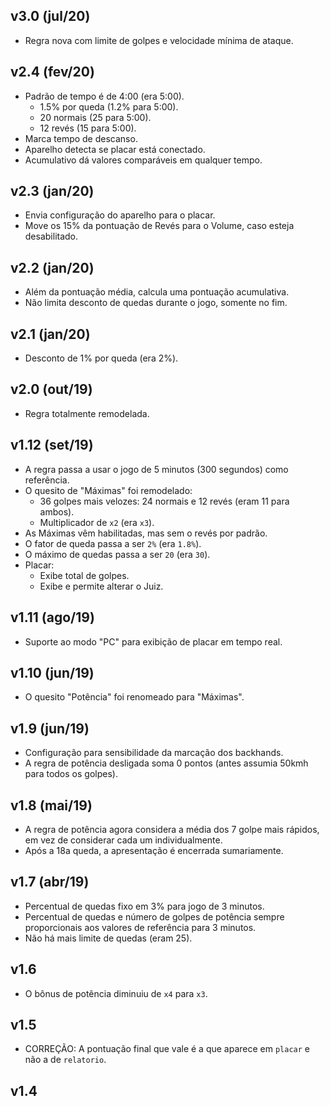v3.0 (jul/20)
-------------

- Regra nova com limite de golpes e velocidade mínima de ataque.

v2.4 (fev/20)
-------------

- Padrão de tempo é de 4:00 (era 5:00).
    - 1.5% por queda (1.2% para 5:00).
    - 20 normais (25 para 5:00).
    - 12 revés (15 para 5:00).
- Marca tempo de descanso.
- Aparelho detecta se placar está conectado.
- Acumulativo dá valores comparáveis em qualquer tempo.

v2.3 (jan/20)
-------------

- Envia configuração do aparelho para o placar.
- Move os 15% da pontuação de Revés para o Volume, caso esteja desabilitado.


v2.2 (jan/20)
-------------

- Além da pontuação média, calcula uma pontuação acumulativa.
- Não limita desconto de quedas durante o jogo, somente no fim.

v2.1 (jan/20)
-------------

- Desconto de 1% por queda (era 2%).

v2.0 (out/19)
-------------

- Regra totalmente remodelada.

v1.12 (set/19)
-------------

- A regra passa a usar o jogo de 5 minutos (300 segundos) como referência.
- O quesito de "Máximas" foi remodelado:
    - 36 golpes mais velozes: 24 normais e 12 revés (eram 11 para ambos).
    - Multiplicador de `x2` (era `x3`).
- As Máximas vêm habilitadas, mas sem o revés por padrão.
- O fator de queda passa a ser `2%` (era `1.8%`).
- O máximo de quedas passa a ser `20` (era `30`).
- Placar:
    - Exibe total de golpes.
    - Exibe e permite alterar o Juiz.

v1.11 (ago/19)
-------------

- Suporte ao modo "PC" para exibição de placar em tempo real.

v1.10 (jun/19)
-------------

- O quesito "Potência" foi renomeado para "Máximas".

v1.9 (jun/19)
-------------

- Configuração para sensibilidade da marcação dos backhands.
- A regra de potência desligada soma 0 pontos (antes assumia 50kmh para todos
  os golpes).

v1.8 (mai/19)
-------------

- A regra de potência agora considera a média dos 7 golpe mais rápidos, em vez
  de considerar cada um individualmente.
- Após a 18a queda, a apresentação é encerrada sumariamente.

v1.7 (abr/19)
-------------

- Percentual de quedas fixo em 3% para jogo de 3 minutos.
- Percentual de quedas e número de golpes de potência sempre proporcionais
  aos valores de referência para 3 minutos.
- Não há mais limite de quedas (eram 25).

v1.6
----

- O bônus de potência diminuiu de `x4` para `x3`.

v1.5
----

- CORREÇÃO: A pontuação final que vale é a que aparece em `placar` e não a de
            `relatorio`.

v1.4
----
